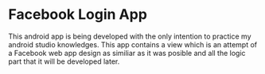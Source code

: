 # Facebook Login App
This android app is being developed with the only intention to practice my android studio knowledges.
This app contains a view which is an attempt of a Facebook web app design as similiar as it was posible and all the logic part that it will be developed later.
